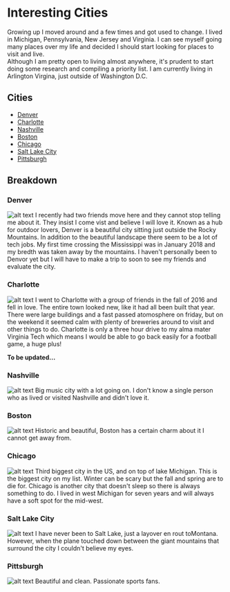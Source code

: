 # Interesting Cities
Growing up I moved around and a few times and got used to change. I lived in Michigan, Pennsylvania, New Jersey and Virginia.
I can see myself going many places over my life and decided I should start looking for places to visit and live.  
Although I am pretty open to living almost anywhere, it's prudent to start doing some research and compiling a priority list.
I am currently living in Arlington Virgina, just outside of Washington D.C.

## Cities
  * [Denver](https://en.wikipedia.org/wiki/Denver)
  * [Charlotte](https://en.wikipedia.org/wiki/Charlotte,_North_Carolina)
  * [Nashville](https://en.wikipedia.org/wiki/Nashville,_Tennessee)
  * [Boston](https://en.wikipedia.org/wiki/Boston) 
  * [Chicago](https://en.wikipedia.org/wiki/Chicago)
  * [Salt Lake City](https://en.wikipedia.org/wiki/Salt_Lake_City)
  * [Pittsburgh](https://en.wikipedia.org/wiki/Pittsburgh)
  
## Breakdown

### Denver
![alt text](https://upload.wikimedia.org/wikipedia/commons/7/7b/Denver_Montage.jpg)
I recently had two friends move here and they cannot stop telling me about it.  They insist I come vist and believe I will love it. 
Known as a hub for outdoor lovers, Denver is a beautiful city sitting just outside the Rocky Mountains. 
In addition to the beautiful landscape there seem to be a lot of tech jobs. My first time crossing the Mississippi was in January 2018
and my bredth was taken away by the mountains. I haven't personally been to Denvor yet but I will have to make a trip to soon to see
my friends and evaluate the city. 

### Charlotte
![alt text](https://upload.wikimedia.org/wikipedia/commons/0/09/Charlotte_-_panoramio_%282%29.jpg)
I went to Charlotte with a group of friends in the fall of 2016 and fell in love. The entire town looked new, like it had all been
built that year. There were large buildings and a fast passed atomosphere on friday, but on the weekend it seemed calm with plenty of
breweries around to visit and other things to do.  Charlotte is only a three hour drive to my alma mater Virginia Tech which means
I would be able to go back easily for a football game, a huge plus! 


**To be updated...**
### Nashville
![alt text](https://upload.wikimedia.org/wikipedia/commons/d/db/Nashville_panorama_Kaldari_01.jpg)
Big music city with a lot going on. I don't know a single person who as lived or visited Nashville and didn't love it.
### Boston
![alt text](https://upload.wikimedia.org/wikipedia/commons/e/ea/Boston_Financial_District_skyline.jpg)
Historic and beautiful, Boston has a certain charm about it I cannot get away from. 
### Chicago
![alt text](https://upload.wikimedia.org/wikipedia/commons/8/82/Chicago_sunrise_1.jpg)
Third biggest city in the US, and on top of lake Michigan. This is the biggest city on my list. Winter can be scary but the fall
and spring are to die for. Chicago is another city that doesn't sleep so there is always something to do. I lived in west Michigan for seven years and will always have a soft spot for the mid-west. 
### Salt Lake City
![alt text](https://upload.wikimedia.org/wikipedia/commons/2/27/Saltlakecity_winter2009.jpg)
I have never been to Salt Lake, just a layover en rout  toMontana. However, when the plane touched down between the giant mountains that 
surround the city I couldn't believe my eyes. 
### Pittsburgh
![alt text](https://upload.wikimedia.org/wikipedia/commons/4/49/Pittsburgh_Skyline.JPG)
Beautiful and clean. Passionate sports fans. 
